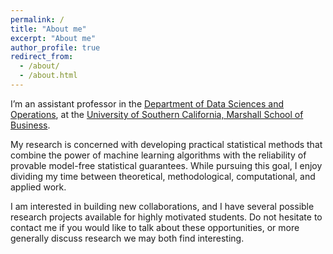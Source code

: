 ```yaml
---
permalink: /
title: "About me"
excerpt: "About me"
author_profile: true
redirect_from: 
  - /about/
  - /about.html
---
```


I’m an assistant professor in the [Department of Data Sciences and Operations](https://www.marshall.usc.edu/departments/data-sciences-and-operations), at the [University of Southern California, Marshall School of Business](https://www.marshall.usc.edu/).

My research is concerned with developing practical statistical methods that combine the power of machine learning algorithms with the reliability of provable model-free statistical guarantees.
While pursuing this goal, I enjoy dividing my time between theoretical, methodological, computational, and applied work. 

I am interested in building new collaborations, and I have several possible research projects available for highly motivated students.
Do not hesitate to contact me if you would like to talk about these opportunities, or more generally discuss research we may both find interesting.